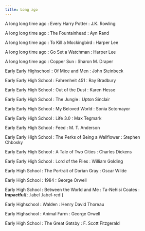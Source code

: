 ```yaml
---
title: Long ago 
---
```

A long long time ago
  : Every Harry Potter
    : J.K. Rowling

A long long time ago
: The Fountainhead 
  : Ayn Rand

A long long time ago
: To Kill a Mockingbird 
  : Harper Lee

A long long time ago
: Go Set a Watchman 
  : Harper Lee 

A long long time ago
: Copper Sun
   : Sharon M. Draper

Early Early Highschool
: Of Mice and Men
  : John Steinbeck

Early Early High School
: Fahrenheit 451
  : Ray Bradbury

Early Early High School
  : Out of the Dust
    : Karen Hesse

Early Early High School
  : The Jungle
    : Upton Sinclair

Early Early High School
  : My Beloved World
    : Sonia Sotomayor

Early Early High School
  : Life 3.0
    : Max Tegmark

Early Early High School
  : Feed
    : M. T. Anderson

Early Early High School
  : The Perks of Being a Wallflower
    : Stephen Chbosky

Early Early High School
  : A Tale of Two Cities
    : Charles Dickens

Early Early High School
  : Lord of the Flies
    : William Golding

Early High School
  : The Portrait of Dorian Gray
    : Oscar Wilde

Early High School
  : 1984
    : George Orwell

Early High School
: Between the World and Me
  : Ta-Nehisi Coates
    : **Impactful**{: .label .label-red }

Early Highschool
: Walden
  : Henry David Thoreau

Early Highschool
  : Animal Farm
    : George Orwell

Early High School
  : The Great Gatsby
    : F. Scott Fitzgerald










[comment]: <> (Oct 2)

[comment]: <> (: [Tracing, IntLists, & Recursion]&#40;#&#41;)

[comment]: <> (  : [2.1]&#40;#&#41;)

[comment]: <> (: **HW 1 due**{: .label .label-red })
